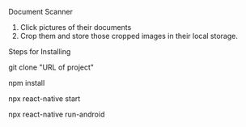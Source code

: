 Document Scanner
1. Click pictures of their documents
2. Crop them and store those cropped images in their local storage.

Steps for Installing

git clone "URL of project"

npm install

npx react-native start

npx react-native run-android




